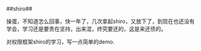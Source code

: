 
##shiro##

操蛋，不知道怎么回事，快一年了，几次拿起shiro，又放下了，到现在也还没有学会，学习还是要贵在坚持，出来混，终究要还的，这是来还债的。

对权限框架shiro的学习，写一点简单的demo.